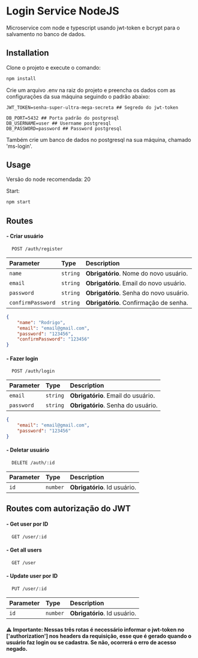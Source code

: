 # Login Service NodeJS

Microservice com node e typescript usando jwt-token e bcrypt para o salvamento no banco de dados.

## Installation

Clone o projeto e execute o comando:

```bash
npm install
```

Crie um arquivo .env na raiz do projeto e preencha os dados com as configurações da sua máquina seguindo o padrão abaixo:

```dotenv
JWT_TOKEN=senha-super-ultra-mega-secreta ## Segredo do jwt-token

DB_PORT=5432 ## Porta padrão do postgresql
DB_USERNAME=user ## Username postgresql
DB_PASSWORD=password ## Password postgresql
```

Também crie um banco de dados no postgresql na sua máquina, chamado 'ms-login'.

## Usage

Versão do node recomendada: 20

Start:
```bash
npm start
```

## Routes

#### - Criar usuário

```http
  POST /auth/register
```

| Parameter | Type     | Description                |
| :-------- | :------- | :------------------------- |
| `name` | `string` | **Obrigatório**. Nome do novo usuário. |
| `email` | `string` | **Obrigatório**. Email do novo usuário. |
| `password` | `string` | **Obrigatório**. Senha do novo usuário. |
| `confirmPassword` | `string` | **Obrigatório**. Confirmação de senha. |

```json
{
    "name": "Rodrigo",
    "email": "email@gmail.com",
    "password": "123456",
    "confirmPassword": "123456"
}
```

#### - Fazer login

```http
  POST /auth/login
```

| Parameter | Type     | Description                |
| :-------- | :------- | :------------------------- |
| `email` | `string` | **Obrigatório**. Email do usuário. |
| `password` | `string` | **Obrigatório**. Senha do usuário. |

```json
{
    "email": "email@gmail.com",
    "password": "123456"
}
```

#### - Deletar usuário

```http
  DELETE /auth/:id
```
| Parameter | Type     | Description                |
| :-------- | :------- | :------------------------- |
| `id` | `number` | **Obrigatório**. Id usuário. |

## Routes com autorização do JWT

#### - Get user por ID
```http
  GET /user/:id
```
#### - Get all users
```http
  GET /user
```
#### - Update user por ID
```http
  PUT /user/:id
```
| Parameter | Type     | Description                |
| :-------- | :------- | :------------------------- |
| `id` | `number` | **Obrigatório**. Id usuário. |

#### ⚠️ Importante: Nessas três rotas é necessário informar o jwt-token no ['authorization'] nos headers da requisição, esse que é gerado quando o usuário faz login ou se cadastra. Se não, ocorrerá o erro de acesso negado.
